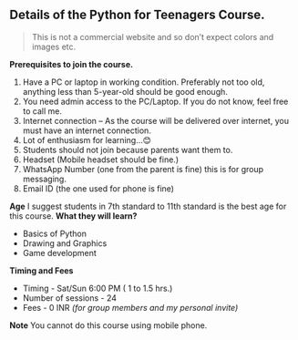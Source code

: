## **Details of the Python for Teenagers Course.**

> This is not  a commercial website and so don’t expect colors and
> images etc.

**Prerequisites to join the course.**

1. Have a PC or laptop in working condition.  Preferably not too old,  anything less than 5-year-old should be good enough.
2. You need admin access to the PC/Laptop.  If you do not know, feel free to call me.
3. Internet connection – As the course will be delivered over internet, you must have an internet connection.
4. Lot of enthusiasm for learning…😊
5. Students should not join because parents want them to.
6. Headset (Mobile headset should be fine.)
7. WhatsApp Number (one from the parent is fine) this is for group messaging.
8.  Email ID (the one used for phone is fine)

**Age**
I suggest students in 7th standard to 11th standard is the best age for this course.
**What they will learn?**
 - Basics of Python 
 - Drawing and Graphics 
 - Game development

**Timing and Fees**

 - Timing - Sat/Sun 6:00 PM ( 1 to 1.5 hrs.) 
 - Number of sessions - 24
 - Fees - 0 INR  *(for group members and my personal invite)*

**Note**
You cannot do this course using mobile phone.



